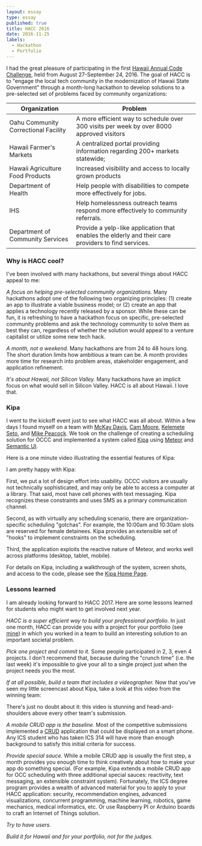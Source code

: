 ```yaml
---
layout: essay
type: essay
published: true
title: HACC 2016
date: 2016-11-25
labels:
  - Hackathon
  - Portfolio
---
```


I had the great pleasure of participating in the first [Hawaii Annual Code Challenge](energy-excelerator-2014.md), held from August 27-September 24, 2016.  The goal of HACC is to "engage the local tech community in the modernization of Hawaii State Government" through a month-long hackathon to develop solutions to a pre-selected set of problems faced by community organizations:

<table class="ui celled compact table">
<thead>
  <th>Organization</th>
  <th>Problem</th>
</thead>

<tbody>
  <tr><td>Oahu Community Correctional Facility</td>
      <td>A more efficient way to schedule over 300 visits per week by over 8000 approved visitors</td>
  </tr>
  <tr><td>Hawaii Farmer's Markets</td>
      <td>A centralized portal providing information regarding 200+ markets statewide;</td>
    </tr>
  <tr><td>Hawaii Agriculture Food Products</td>
       <td>Increased visibility and access to locally grown products</td>
  </tr>
  <tr><td>Department of Health</td>
      <td>Help people with disabilities to compete more effectively for jobs.</td>
  </tr>
  <tr><td>IHS</td>
      <td>Help homelessness outreach teams respond more effectively to community referrals.</td>
  </tr>
  <tr><td>Department of Community Services</td>
      <td>Provide a yelp-like application that enables the elderly and their care providers to find services.</td>
  </tr>
</tbody>
</table>

### Why is HACC cool?

I've been involved with many hackathons, but several things about HACC appeal to me:

*A focus on helping pre-selected community organizations.*  Many hackathons adopt one of the following two organizing principles: (1) create an app to illustrate a viable business model; or (2) create an app that applies a technology recently released by a sponsor. While these can be fun, it is refreshing to have a hackathon focus on specific, pre-selected community problems and ask the technology community to solve them as best they can, regardless of whether the solution would appeal to a venture capitalist or utilize some new tech hack.

*A month, not a weekend.* Many hackathons are from 24 to 48 hours long. The short duration limits how ambitious a team can be. A month provides more time for research into problem areas, stakeholder engagement, and application refinement.

*It's about Hawaii, not Silicon Valley.* Many hackathons have an implicit focus on what would sell in Silicon Valley. HACC is all about Hawaii. I love that.

### Kipa

I went to the kickoff event just to see what HACC was all about. Within a few days I found myself on a team with [McKay Davis](https://devpost.com/McKayDavis), [Cam Moore](https://cammoore.github.io/), [Kelemete Seto](https://www.linkedin.com/in/kelemeteseto), and [Mike Peacock](https://devpost.com/hawaiivet2vet). We took on the challenge of creating a scheduling solution for OCCC and implemented a system called [Kipa](https://hacc2016.github.io/teamkipa/) using [Meteor](http://www.meteor.com) and [Semantic UI](http://semantic-ui.com/).

Here is a one minute video illustrating the essential features of Kipa:

<div class="ui embed" data-source="youtube" data-id="COLaTvaCj7U" >
</div>

I am pretty happy with Kipa:

First, we put a lot of design effort into usability. OCCC visitors are usually not technically sophisticated, and may only be able to access a computer at a library. That said, most have cell phones with text messaging. Kipa recognizes these constraints and uses SMS as a primary communication channel.

Second, as with virtually any scheduling scenario, there are organization-specific scheduling "gotchas". For example, the 10:00am and 10:30am slots are reserved for female detainees.  Kipa provides an extensible set of "hooks" to implement constraints on the scheduling. 

Third, the application exploits the reactive nature of Meteor, and works well across platforms (desktop, tablet, mobile).

For details on Kipa, including a walkthrough of the system, screen shots, and access to the code, please see the [Kipa Home Page](https://hacc2016.github.io/teamkipa/).

### Lessons learned

I am already looking forward to HACC 2017. Here are some lessons learned for students who might want to get involved next year. 

*HACC is a super efficient way to build your professional portfolio.*  In just one month, HACC can provide you with a project for your portfolio (see [mine](/projects)) in which you worked in a team to build an interesting solution to  an important societal problem.  

*Pick one project and commit to it.*  Some people participated in 2, 3, even 4 projects.  I don't recommend that, because during the "crunch time" (i.e. the last week) it's impossible to give your all to a single project just when the project needs you the most. 
 
*If at all possible, build a team that includes a videographer.* Now that you've seen my little screencast about Kipa, take a look at this video from the winning team:

<div class="ui embed" data-source="youtube" data-id="7QVtMXWaRBs" >
</div>

There's just no doubt about it: this video is stunning and head-and-shoulders above every other team's submission. 

*A mobile CRUD app is the baseline.*  Most of the competitive submissions implemented a [CRUD](https://en.wikipedia.org/wiki/Create,_read,_update_and_delete) application that could be displayed on a smart phone. Any ICS student who has taken ICS 314 will have more than enough background to satisfy this initial criteria for success.
  
*Provide special sauce.*  While a mobile CRUD app is usually the first step, a month provides you enough time to think creatively about how to make your app do something special. (For example, Kipa extends a mobile CRUD app for OCC scheduling with three additional special sauces: reactivity, text messaging, an extensible constraint system). Fortunately, the ICS degree program provides a wealth of advanced material for you to apply to your HACC application: security, recommendation engines, advanced visualizations, concurrent programming, machine learning, robotics, game mechanics, medical informatics, etc. Or use Raspberry PI or Arduino boards to craft an Internet of Things solution. 

*Try to have users.*  

*Build it for Hawaii and for your portfolio, not for the judges.* 








  
